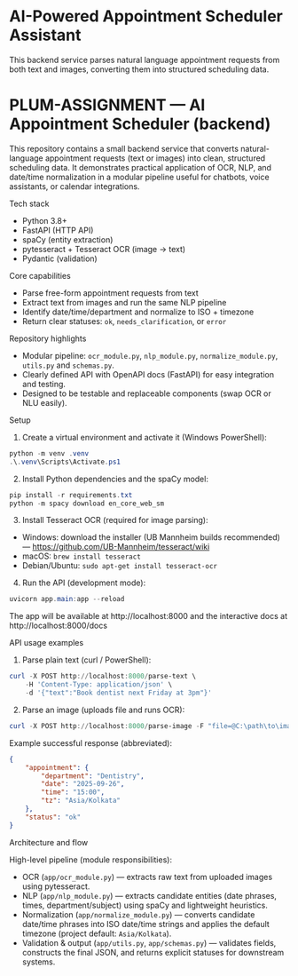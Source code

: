# AI-Powered Appointment Scheduler Assistant

This backend service parses natural language appointment requests from both text and images, converting them into structured scheduling data.

# PLUM-ASSIGNMENT — AI Appointment Scheduler (backend)

This repository contains a small backend service that converts natural-language appointment requests (text or images) into clean, structured scheduling data. It demonstrates practical application of OCR, NLP, and date/time normalization in a modular pipeline useful for chatbots, voice assistants, or calendar integrations.

Tech stack

- Python 3.8+
- FastAPI (HTTP API)
- spaCy (entity extraction)
- pytesseract + Tesseract OCR (image -> text)
- Pydantic (validation)

Core capabilities

- Parse free-form appointment requests from text
- Extract text from images and run the same NLP pipeline
- Identify date/time/department and normalize to ISO + timezone
- Return clear statuses: `ok`, `needs_clarification`, or `error`

Repository highlights

- Modular pipeline: `ocr_module.py`, `nlp_module.py`, `normalize_module.py`, `utils.py` and `schemas.py`.
- Clearly defined API with OpenAPI docs (FastAPI) for easy integration and testing.
- Designed to be testable and replaceable components (swap OCR or NLU easily).

Setup 

1. Create a virtual environment and activate it (Windows PowerShell):

```powershell
python -m venv .venv
.\.venv\Scripts\Activate.ps1
```

2. Install Python dependencies and the spaCy model:

```powershell
pip install -r requirements.txt
python -m spacy download en_core_web_sm
```

3. Install Tesseract OCR (required for image parsing):

- Windows: download the installer (UB Mannheim builds recommended) — https://github.com/UB-Mannheim/tesseract/wiki
- macOS: `brew install tesseract`
- Debian/Ubuntu: `sudo apt-get install tesseract-ocr`

4. Run the API (development mode):

```powershell
uvicorn app.main:app --reload
```

The app will be available at http://localhost:8000 and the interactive docs at http://localhost:8000/docs

API usage examples

1) Parse plain text (curl / PowerShell):

```powershell
curl -X POST http://localhost:8000/parse-text \
    -H 'Content-Type: application/json' \
    -d '{"text":"Book dentist next Friday at 3pm"}'
```

2) Parse an image (uploads file and runs OCR):

```powershell
curl -X POST http://localhost:8000/parse-image -F "file=@C:\path\to\image.jpg"
```

Example successful response (abbreviated):

```json
{
    "appointment": {
        "department": "Dentistry",
        "date": "2025-09-26",
        "time": "15:00",
        "tz": "Asia/Kolkata"
    },
    "status": "ok"
}
```

Architecture and flow

High-level pipeline (module responsibilities):

- OCR (`app/ocr_module.py`) — extracts raw text from uploaded images using pytesseract.
- NLP (`app/nlp_module.py`) — extracts candidate entities (date phrases, times, department/subject) using spaCy and lightweight heuristics.
- Normalization (`app/normalize_module.py`) — converts candidate date/time phrases into ISO date/time strings and applies the default timezone (project default: `Asia/Kolkata`).
- Validation & output (`app/utils.py`, `app/schemas.py`) — validates fields, constructs the final JSON, and returns explicit statuses for downstream systems.




